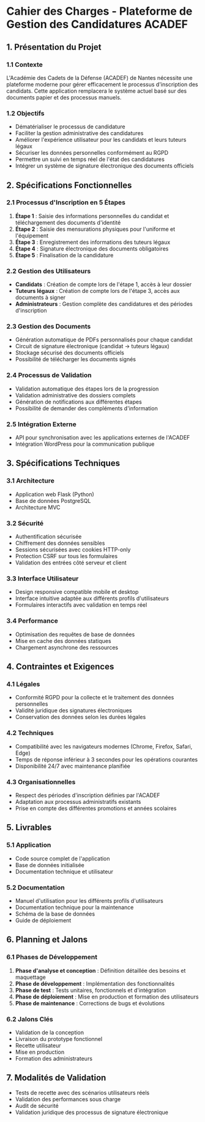 # Cahier des Charges - Plateforme de Gestion des Candidatures ACADEF

## 1. Présentation du Projet

### 1.1 Contexte
L'Académie des Cadets de la Défense (ACADEF) de Nantes nécessite une plateforme moderne pour gérer efficacement le processus d'inscription des candidats. Cette application remplacera le système actuel basé sur des documents papier et des processus manuels.

### 1.2 Objectifs
- Dématérialiser le processus de candidature
- Faciliter la gestion administrative des candidatures
- Améliorer l'expérience utilisateur pour les candidats et leurs tuteurs légaux
- Sécuriser les données personnelles conformément au RGPD
- Permettre un suivi en temps réel de l'état des candidatures
- Intégrer un système de signature électronique des documents officiels

## 2. Spécifications Fonctionnelles

### 2.1 Processus d'Inscription en 5 Étapes
1. **Étape 1** : Saisie des informations personnelles du candidat et téléchargement des documents d'identité
2. **Étape 2** : Saisie des mensurations physiques pour l'uniforme et l'équipement
3. **Étape 3** : Enregistrement des informations des tuteurs légaux
4. **Étape 4** : Signature électronique des documents obligatoires
5. **Étape 5** : Finalisation de la candidature

### 2.2 Gestion des Utilisateurs
- **Candidats** : Création de compte lors de l'étape 1, accès à leur dossier
- **Tuteurs légaux** : Création de compte lors de l'étape 3, accès aux documents à signer
- **Administrateurs** : Gestion complète des candidatures et des périodes d'inscription

### 2.3 Gestion des Documents
- Génération automatique de PDFs personnalisés pour chaque candidat
- Circuit de signature électronique (candidat → tuteurs légaux)
- Stockage sécurisé des documents officiels
- Possibilité de télécharger les documents signés

### 2.4 Processus de Validation
- Validation automatique des étapes lors de la progression
- Validation administrative des dossiers complets
- Génération de notifications aux différentes étapes
- Possibilité de demander des compléments d'information

### 2.5 Intégration Externe
- API pour synchronisation avec les applications externes de l'ACADEF
- Intégration WordPress pour la communication publique

## 3. Spécifications Techniques

### 3.1 Architecture
- Application web Flask (Python)
- Base de données PostgreSQL
- Architecture MVC

### 3.2 Sécurité
- Authentification sécurisée
- Chiffrement des données sensibles
- Sessions sécurisées avec cookies HTTP-only
- Protection CSRF sur tous les formulaires
- Validation des entrées côté serveur et client

### 3.3 Interface Utilisateur
- Design responsive compatible mobile et desktop
- Interface intuitive adaptée aux différents profils d'utilisateurs
- Formulaires interactifs avec validation en temps réel

### 3.4 Performance
- Optimisation des requêtes de base de données
- Mise en cache des données statiques
- Chargement asynchrone des ressources

## 4. Contraintes et Exigences

### 4.1 Légales
- Conformité RGPD pour la collecte et le traitement des données personnelles
- Validité juridique des signatures électroniques
- Conservation des données selon les durées légales

### 4.2 Techniques
- Compatibilité avec les navigateurs modernes (Chrome, Firefox, Safari, Edge)
- Temps de réponse inférieur à 3 secondes pour les opérations courantes
- Disponibilité 24/7 avec maintenance planifiée

### 4.3 Organisationnelles
- Respect des périodes d'inscription définies par l'ACADEF
- Adaptation aux processus administratifs existants
- Prise en compte des différentes promotions et années scolaires

## 5. Livrables

### 5.1 Application
- Code source complet de l'application
- Base de données initialisée
- Documentation technique et utilisateur

### 5.2 Documentation
- Manuel d'utilisation pour les différents profils d'utilisateurs
- Documentation technique pour la maintenance
- Schéma de la base de données
- Guide de déploiement

## 6. Planning et Jalons

### 6.1 Phases de Développement
1. **Phase d'analyse et conception** : Définition détaillée des besoins et maquettage
2. **Phase de développement** : Implémentation des fonctionnalités
3. **Phase de test** : Tests unitaires, fonctionnels et d'intégration
4. **Phase de déploiement** : Mise en production et formation des utilisateurs
5. **Phase de maintenance** : Corrections de bugs et évolutions

### 6.2 Jalons Clés
- Validation de la conception
- Livraison du prototype fonctionnel
- Recette utilisateur
- Mise en production
- Formation des administrateurs

## 7. Modalités de Validation

- Tests de recette avec des scénarios utilisateurs réels
- Validation des performances sous charge
- Audit de sécurité
- Validation juridique des processus de signature électronique